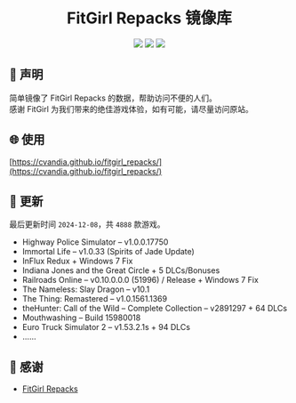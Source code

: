 ﻿<div align="center">

# FitGirl Repacks 镜像库

![](https://count.getloli.com/get/@fitgirl_repacks?theme=booru-lewd)
![](https://img.shields.io/badge/ci-passing-brightgreen.svg?logo=github) ![](https://img.shields.io/badge/license-MIT-brightgreen.svg)

</div>

## 📜 声明
简单镜像了 FitGirl Repacks 的数据，帮助访问不便的人们。  
感谢 FitGirl 为我们带来的绝佳游戏体验，如有可能，请尽量访问原站。

## 🌐 使用
[https://cvandia.github.io/fitgirl_repacks/](https://cvandia.github.io/fitgirl_repacks/)

## 🔄 更新
最后更新时间 `2024-12-08`，共 `4888` 款游戏。
- Highway Police Simulator – v1.0.0.17750
- Immortal Life – v1.0.33 (Spirits of Jade Update)
- InFlux Redux + Windows 7 Fix
- Indiana Jones and the Great Circle + 5 DLCs/Bonuses
- Railroads Online – v0.10.0.0.0 (51996) / Release + Windows 7 Fix
- The Nameless: Slay Dragon – v10.1
- The Thing: Remastered – v1.0.1561.1369
- theHunter: Call of the Wild – Complete Collection – v2891297 + 64 DLCs
- Mouthwashing – Build 15980018
- Euro Truck Simulator 2 – v1.53.2.1s + 94 DLCs
- ……

## 🙏 感谢
- [FitGirl Repacks](https://fitgirl-repacks.site/)
